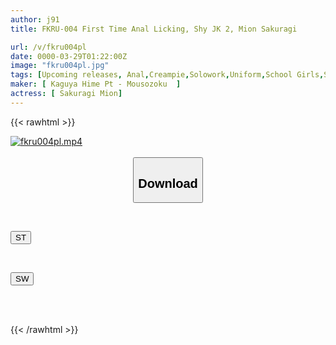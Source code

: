 ```yaml
---
author: j91
title: FKRU-004 First Time Anal Licking, Shy JK 2, Mion Sakuragi

url: /v/fkru004pl
date: 0000-03-29T01:22:00Z
image: "fkru004pl.jpg"
tags: [Upcoming releases, Anal,Creampie,Solowork,Uniform,School Girls,Slender	]
maker: [ Kaguya Hime Pt - Mousozoku  ]
actress: [ Sakuragi Mion]
---
```



{{< rawhtml >}}

<div class="video" data-videoid="pending_link_2.html">
    <a href="javascript:;">
        <img src="/v/fkru004pl/fkru004pl.jpg" width="WIDTH" height="HEIGHT" alt="fkru004pl.mp4" loading="lazy">
    </a>
</div>

<script type="text/javascript" src="https://j91.asia/asset/on-demand-pend.js"></script>

<br>
  <link rel="stylesheet" href="https://j91.asia/asset/bs5.css">
  
  <center>
  <button class="btn btn-primary" type="button" data-bs-toggle="collapse" data-bs-target=".multi-collapse" aria-expanded="false" aria-controls="multiCollapseExample1 multiCollapseExample2"><h2>Download</h2></button></center>
</p>
<div class="row">
  <div class="col">
    <div class="collapse multi-collapse" id="multiCollapseExample1">
      <div class="card card-body">
	      	      <br>
<div class="buttons">  
<p><a href="https://j91.asia/pending_link_2.html" target="_blank"><button class="btn-hover color-3"><i class="fa fa-download"></i> ST</button></a></p></div>
    </div>
  </div>
</div>
  <div class="col">
    <div class="collapse multi-collapse" id="multiCollapseExample2">
      <div class="card card-body">
	      <br>
<div class="buttons">
<p><a href="https://j91.asia/pending_link_2.html" target="_blank"><button class="btn-hover color-2"><i class="fa fa-download"></i> SW</button></a></p></div>
<br><br>
      </div>
    </div>
  </div>
</div>

{{< /rawhtml >}}